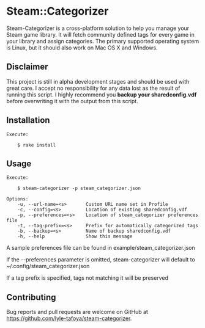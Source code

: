 # Steam::Categorizer

Steam-Categorizer is a cross-platform solution to help you manage your Steam game library. It will fetch community defined tags for every game in your library and assign categories. The primary supported operating system is Linux, but it should also work on Mac OS X and Windows.

## Disclaimer

This project is still in alpha development stages and should be used with great care. I accept no responsibility for any data lost as the result of running this script. I highly recommend you **backup your sharedconfig.vdf** before overwriting it with the output from this script.

## Installation

```
Execute:

    $ rake install
```
## Usage
```
Execute:

    $ steam-categorizer -p steam_categorizer.json

Options:
    -u, --url-name=<s>       Custom URL name set in Profile
    -c, --config=<s>         Location of existing sharedconfig.vdf
    -p, --preferences=<s>    Location of steam_categorizer preferences file
    -t, --tag-prefix=<s>     Prefix for automatically categorized tags
    -b, --backup=<s>         Name of backup sharedconfig.vdf
    -h, --help               Show this message
```
A sample preferences file can be found in example/steam_categorizer.json

If the --preferences parameter is omitted, steam-categorizer will default to ~/.config/steam_categorizer.json

If a tag prefix is specified, tags not matching it will be preserved

## Contributing

Bug reports and pull requests are welcome on GitHub at https://github.com/lyle-tafoya/steam-categorizer.
